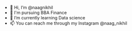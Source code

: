 - 👋 Hi, I’m @naagnikhil
- 👀 I'm pursuing BBA Finance 
- 🌱 I’m currently learning Data science 
- 📫 You can reach me through my Instagram @naag_nikhil
  


<!---
naagnikhil/naagnikhil is a ✨ special ✨ repository because its `README.md` (this file) appears on your GitHub profile.
You can click the Preview link to take a look at your changes.
--->
